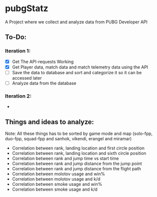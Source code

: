 # pubgStatz

A Project where we collect and analyze data from PUBG Developer API

## To-Do:
### Iteration 1: 
- [x] Get The API-requests Working
- [x] Get Player data, match data and match telemetry data using the API
- [ ] Save the data to database and sort and categorize it so it can be accessed later
- [ ] Analyze data from the database

### Iteration 2: 
-




## Things and ideas to analyze:
Note: All these things has to be sorted by game mode and map (solo-fpp, duo-fpp, squad-fpp and sanhok, vikendi, erangel and miramar) 
* Correlation between rank, landing location and first circle position
* Correlation between rank, landing location and sixth circle position
* Correlation between rank and jump time vs start time
* Correlation between rank and jump distance from the jump point
* Correlation between rank and jump distance from the flight path
* Correlation between molotov usage and win%
* Correlation between molotov usage and k/d
* Correlation between smoke usage and win%
* Correlation between smoke usage and k/d


